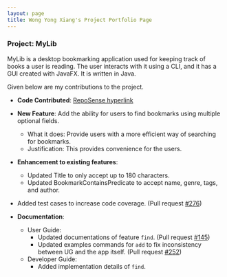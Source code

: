 ```yaml
---
layout: page
title: Wong Yong Xiang's Project Portfolio Page
---
```


### Project: MyLib

MyLib is a desktop bookmarking application used for keeping track of books a user is reading. The user interacts with it using a CLI, and it has a GUI created with JavaFX. It is written in Java.

Given below are my contributions to the project.

* **Code Contributed**: [RepoSense hyperlink](https://nus-cs2103-ay2223s2.github.io/tp-dashboard/?search=wongyx&sort=groupTitle&sortWithin=title&timeframe=commit&mergegroup=&groupSelect=groupByRepos&breakdown=true&checkedFileTypes=docs~functional-code~test-code~other&since=2023-02-17&tabOpen=true&tabType=authorship&zFR=false&tabAuthor=wongyx&tabRepo=AY2223S2-CS2103T-T13-4%2Ftp%5Bmaster%5D&authorshipIsMergeGroup=false&authorshipFileTypes=docs~functional-code~test-code&authorshipIsBinaryFileTypeChecked=false&authorshipIsIgnoredFilesChecked=false)

* **New Feature**: Add the ability for users to find bookmarks using multiple optional fields.
  * What it does: Provide users with a more efficient way of searching for bookmarks.
  * Justification: This provides convenience for the users.

* **Enhancement to existing features**:
  * Updated Title to only accept up to 180 characters.
  * Updated BookmarkContainsPredicate to accept name, genre, tags, and author.

* Added test cases to increase code coverage. (Pull request [\#276](https://github.com/AY2223S2-CS2103T-T13-4/tp/pull/276))

* **Documentation**:
  * User Guide:
    * Updated documentations of feature `find`. (Pull request [\#145](https://github.com/AY2223S2-CS2103T-T13-4/tp/pull/145))
    * Updated examples commands for `add` to fix inconsistency between UG and the app itself. (Pull request [\#252](https://github.com/AY2223S2-CS2103T-T13-4/tp/pull/252))
  * Developer Guide:
    * Added implementation details of `find`.
